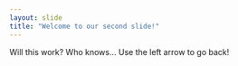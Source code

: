 ```yaml
---
layout: slide
title: "Welcome to our second slide!"
---
```

Will this work? Who knows...
Use the left arrow to go back!
